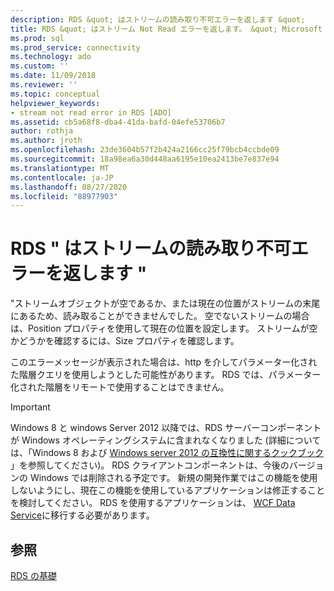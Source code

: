 ```yaml
---
description: RDS &quot; はストリームの読み取り不可エラーを返します &quot;
title: RDS &quot; はストリーム Not Read エラーを返します。 &quot; Microsoft Docs
ms.prod: sql
ms.prod_service: connectivity
ms.technology: ado
ms.custom: ''
ms.date: 11/09/2018
ms.reviewer: ''
ms.topic: conceptual
helpviewer_keywords:
- stream not read error in RDS [ADO]
ms.assetid: cb5a68f8-dba4-41da-bafd-04efe53706b7
author: rothja
ms.author: jroth
ms.openlocfilehash: 23de3604b57f2b424a2166cc25f79bcb4ccbde09
ms.sourcegitcommit: 18a98ea6a30d448aa6195e10ea2413be7e837e94
ms.translationtype: MT
ms.contentlocale: ja-JP
ms.lasthandoff: 08/27/2020
ms.locfileid: "88977903"
---
```

# <a name="rds-returns-quotstream-not-readquot-error"></a>RDS &quot; はストリームの読み取り不可エラーを返します &quot;
"ストリームオブジェクトが空であるか、または現在の位置がストリームの末尾にあるため、読み取ることができませんでした。 空でないストリームの場合は、Position プロパティを使用して現在の位置を設定します。 ストリームが空かどうかを確認するには、Size プロパティを確認します。  
  
 このエラーメッセージが表示された場合は、http を介してパラメーター化された階層クエリを使用しようとした可能性があります。 RDS では、パラメーター化された階層をリモートで使用することはできません。  
  
> [!IMPORTANT]
>  Windows 8 と windows Server 2012 以降では、RDS サーバーコンポーネントが Windows オペレーティングシステムに含まれなくなりました (詳細については、「Windows 8 および [Windows server 2012 の互換性に関するクックブック](https://www.microsoft.com/download/details.aspx?id=27416) 」を参照してください)。 RDS クライアントコンポーネントは、今後のバージョンの Windows では削除される予定です。 新規の開発作業ではこの機能を使用しないようにし、現在この機能を使用しているアプリケーションは修正することを検討してください。 RDS を使用するアプリケーションは、 [WCF Data Service](https://go.microsoft.com/fwlink/?LinkId=199565)に移行する必要があります。  
  
## <a name="see-also"></a>参照  
 [RDS の基礎](./rds-fundamentals.md)